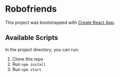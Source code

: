 # Robofriends

This project was bootstrapped with [Create React App](https://github.com/facebook/create-react-app).

## Available Scripts

In the project directory, you can run:

1. Clone this repo
2. Run `npm install`
3. Run `npm start`

